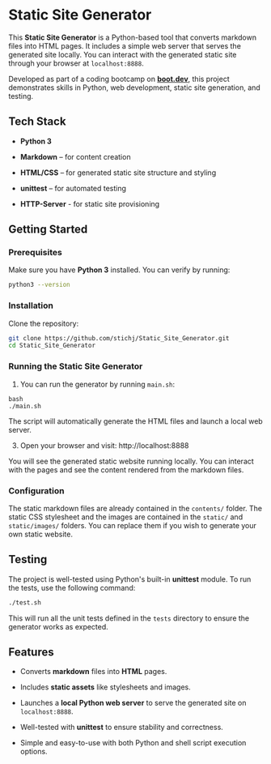 
# Static Site Generator

This  **Static Site Generator**  is a Python-based tool that converts markdown files into HTML pages. It includes a simple web server that serves the generated site locally. You can interact with the generated static site through your browser at  `localhost:8888`.

Developed as part of a coding bootcamp on  **[boot.dev](https://www.boot.dev/)**, this project demonstrates skills in Python, web development, static site generation, and testing.

## Tech Stack

-   **Python 3**
    
-   **Markdown**  – for content creation
    
-   **HTML/CSS**  – for generated static site structure and styling
    
-   **unittest**  – for automated testing

- **HTTP-Server** - for static site provisioning 
    

## Getting Started

### Prerequisites

Make sure you have  **Python 3**  installed. You can verify by running:
```bash
python3 --version
```

### Installation

Clone the repository:
```bash
git clone https://github.com/stichj/Static_Site_Generator.git
cd Static_Site_Generator
```

### Running the Static Site Generator

1. You can run the generator by running `main.sh`:
```
bash
./main.sh 
```
The script will automatically generate the HTML files and launch a local web server.

3.  Open your browser and visit:
http://localhost:8888

You will see the generated static website running locally. You can interact with the pages and see the content rendered from the markdown files.

### Configuration

The static markdown files are already contained in the `contents/` folder. The static CSS stylesheet and the images are contained in the `static/` and `static/images/` folders. You can replace them if you wish to generate your own static website. 
    

## Testing

The project is well-tested using Python's built-in  **unittest**  module. To run the tests, use the following command:

```bash
./test.sh
```

This will run all the unit tests defined in the  `tests`  directory to ensure the generator works as expected.


## Features

-   Converts  **markdown**  files into  **HTML**  pages.
    
-   Includes  **static assets**  like stylesheets and images.
    
-   Launches a  **local Python web server**  to serve the generated site on  `localhost:8888`.
    
-   Well-tested with  **unittest**  to ensure stability and correctness.
    
-   Simple and easy-to-use with both Python and shell script execution options.
